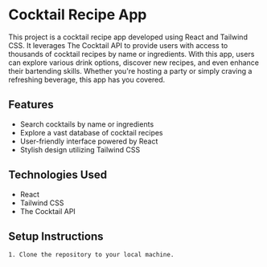 # Cocktail Recipe App

This project is a cocktail recipe app developed using React and Tailwind CSS. It leverages The Cocktail API to provide users with access to thousands of cocktail recipes by name or ingredients. With this app, users can explore various drink options, discover new recipes, and even enhance their bartending skills. Whether you're hosting a party or simply craving a refreshing beverage, this app has you covered.

## Features

- Search cocktails by name or ingredients
- Explore a vast database of cocktail recipes
- User-friendly interface powered by React
- Stylish design utilizing Tailwind CSS

## Technologies Used

- React
- Tailwind CSS
- The Cocktail API

## Setup Instructions
```
1. Clone the repository to your local machine.
```
